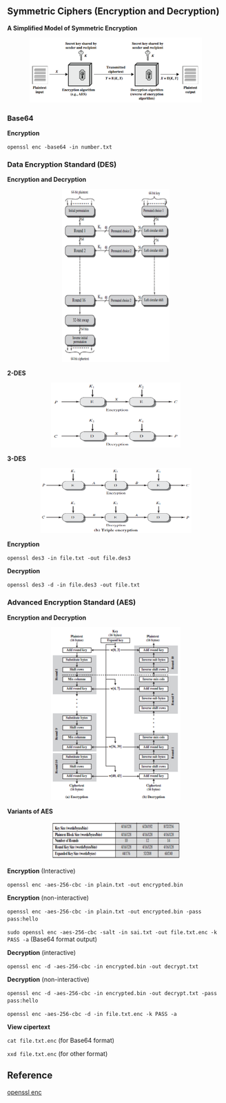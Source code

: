 ## Symmetric Ciphers (Encryption and Decryption)

**A Simplified Model of Symmetric Encryption**        

<p align=center>
<img src="Figures/Fig2.png" width="400" height="150" />
</p>

### Base64

**Encryption**

``openssl enc -base64 -in number.txt``

### Data Encryption Standard (DES)

**Encryption and Decryption**

<p align=center>
<img src="Figures/DES-1.png" width="250" height="400" />
</p>

**2-DES**

<p align=center>
<img src="Figures/DES-2.png" width="300" height="150" />
</p>

**3-DES**

<p align=center>
<img src="Figures/DES-3.png" width="350" height="150" />
</p>

**Encryption**

``openssl des3 -in file.txt -out file.des3``

**Decryption**

``openssl des3 -d -in file.des3 -out file.txt``

### Advanced Encryption Standard (AES)

**Encryption and Decryption**

<p align=center>
<img src="Figures/AES-3.png" width="300" height="400" />
</p>

**Variants of AES**

<p align=center>
<img src="Figures/AES-2.png" width="300" height="90" />
</p>

**Encryption** (Interactive)

``openssl enc -aes-256-cbc -in plain.txt -out encrypted.bin``

**Encryption** (non-interactive)

``openssl enc -aes-256-cbc -in plain.txt -out encrypted.bin -pass pass:hello``

``sudo openssl enc -aes-256-cbc -salt -in sai.txt -out file.txt.enc -k PASS -a`` (Base64 format output)

**Decryption** (interactive)

``openssl enc -d -aes-256-cbc -in encrypted.bin -out decrypt.txt``

**Decryption** (non-interactive)

``openssl enc -d -aes-256-cbc -in encrypted.bin -out decrypt.txt -pass pass:hello``

``openssl enc -aes-256-cbc -d -in file.txt.enc -k PASS -a``

**View cipertext**

``cat file.txt.enc`` (for Base64 format)

``xxd file.txt.enc`` (for other format)

## Reference

[openssl enc](https://www.openssl.org/docs/manmaster/man1/enc.html)

